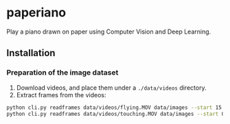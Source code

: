 # paperiano

Play a piano drawn on paper using Computer Vision and Deep Learning.

## Installation

### Preparation of the image dataset

1. Download videos, and place them under a `./data/videos` directory.
2. Extract frames from the videos:

```bash
python cli.py readframes data/videos/flying.MOV data/images --start 15 --end 145
python cli.py readframes data/videos/touching.MOV data/images --start 0 --end 120
```
